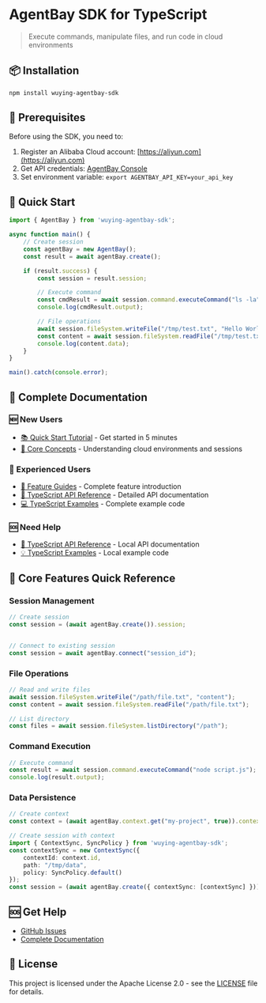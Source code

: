 # AgentBay SDK for TypeScript

> Execute commands, manipulate files, and run code in cloud environments

## 📦 Installation

```bash
npm install wuying-agentbay-sdk
```

## 🚀 Prerequisites

Before using the SDK, you need to:

1. Register an Alibaba Cloud account: [https://aliyun.com](https://aliyun.com)
2. Get API credentials: [AgentBay Console](https://agentbay.console.aliyun.com/service-management)
3. Set environment variable: `export AGENTBAY_API_KEY=your_api_key`

## 🚀 Quick Start
```typescript
import { AgentBay } from 'wuying-agentbay-sdk';

async function main() {
    // Create session
    const agentBay = new AgentBay();
    const result = await agentBay.create();

    if (result.success) {
        const session = result.session;

        // Execute command
        const cmdResult = await session.command.executeCommand("ls -la");
        console.log(cmdResult.output);

        // File operations
        await session.fileSystem.writeFile("/tmp/test.txt", "Hello World");
        const content = await session.fileSystem.readFile("/tmp/test.txt");
        console.log(content.data);
    }
}

main().catch(console.error);
```

## 📖 Complete Documentation

### 🆕 New Users
- [📚 Quick Start Tutorial](https://github.com/aliyun/wuying-agentbay-sdk/tree/main/docs/quickstart/README.md) - Get started in 5 minutes
- [🎯 Core Concepts](https://github.com/aliyun/wuying-agentbay-sdk/tree/main/docs/quickstart/basic-concepts.md) - Understanding cloud environments and sessions

### 🚀 Experienced Users
- [📖 Feature Guides](https://github.com/aliyun/wuying-agentbay-sdk/tree/main/docs/guides/README.md) - Complete feature introduction
- [🔧 TypeScript API Reference](docs/api/README.md) - Detailed API documentation
- [💻 TypeScript Examples](docs/examples/) - Complete example code

### 🆘 Need Help
- [🔧 TypeScript API Reference](docs/api/README.md) - Local API documentation
- [💡 TypeScript Examples](docs/examples/README.md) - Local example code

## 🔧 Core Features Quick Reference

### Session Management
```typescript
// Create session
const session = (await agentBay.create()).session;


// Connect to existing session
const session = await agentBay.connect("session_id");
```

### File Operations
```typescript
// Read and write files
await session.fileSystem.writeFile("/path/file.txt", "content");
const content = await session.fileSystem.readFile("/path/file.txt");

// List directory
const files = await session.fileSystem.listDirectory("/path");
```

### Command Execution
```typescript
// Execute command
const result = await session.command.executeCommand("node script.js");
console.log(result.output);
```

### Data Persistence
```typescript
// Create context
const context = (await agentBay.context.get("my-project", true)).context;

// Create session with context
import { ContextSync, SyncPolicy } from 'wuying-agentbay-sdk';
const contextSync = new ContextSync({
    contextId: context.id,
    path: "/tmp/data",
    policy: SyncPolicy.default()
});
const session = (await agentBay.create({ contextSync: [contextSync] })).session;
```

## 🆘 Get Help

- [GitHub Issues](https://github.com/aliyun/wuying-agentbay-sdk/issues)
- [Complete Documentation](https://github.com/aliyun/wuying-agentbay-sdk/tree/main/docs/README.md)

## 📄 License

This project is licensed under the Apache License 2.0 - see the [LICENSE](../LICENSE) file for details.
